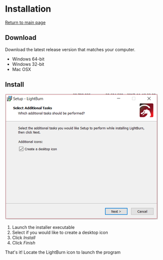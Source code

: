 # Installation
[Return to main page](README.md)
## Download 
Download the latest release version that matches your computer. 
* Windows 64-bit
* Windows 32-bit
* Mac OSX

## Install
![LightBurn Setup](/img/Setup-1.png)

1. Launch the installer executable
2. Select if you would like to create a desktop icon
3. Click *Install*
4. Click *Finish*

That's it! Locate the LightBurn icon to launch the program
